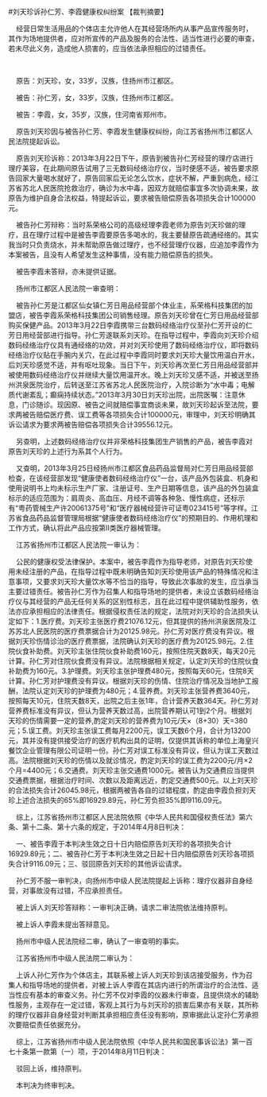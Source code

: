 #刘天珍诉孙仁芳、李霞健康权纠纷案 
【裁判摘要】

    经营日常生活用品的个体店主允许他人在其经营场所内从事产品宣传服务时，其作为场地提供者，应对所宣传的产品及服务的合法性、适当性进行必要的审查，若未尽此义务，造成他人损害的，应当依法承担相应的过错责任。

    

    原告：刘天珍，女，33岁，汉族，住扬州市江都区。

    被告：孙仁芳，女，33岁，汉族，住扬州市江都区。

    被告：李霞，女，35岁，汉族，住河南省郑州市。

    原告刘天珍因与被告孙仁芳、李霞发生健康权纠纷，向江苏省扬州市江都区人民法院提起诉讼。

    原告刘天珍诉称：2013年3月22日下午，原告到被告孙仁芳经营的理疗店进行理疗美容，在此期间原告试用了三无数码经络治疗仪，当时便感不适，被告要求原告回家大量喝水就好了，原告回家后无论怎么饮水，症状不解，严重到病危，经江苏省苏北人民医院抢救治疗，确诊为水中毒，因双方就赔偿事宜多次协调未果，故原告为维护自身合法权益，特提起诉讼，要求被告赔偿原告各项损失合计100000元。

    被告孙仁芳辩称：当时系荣格公司的高级经理李霞老师为原告刘天珍做的理疗，且在理疗过程中是被告李霞要原告多喝水的，我主要替原告疏通经络的。其实我当时只负责烧水，并未帮助原告做过理疗，也不经营理疗仪器，应追加李霞作为本案被告，且没有人希望发生这种事情，没有能力赔偿原告的损失。

    被告李霞未答辩，亦未提供证据。

    扬州市江都区人民法院一审查明：

    被告孙仁芳是江都区仙女镇仁芳日用品经营部个体业主，系荣格科技集团的加盟店，被告李霞系荣格科技集团公司销售经理。原告刘天珍曾在仁芳日用品经营部购买保健产品。2013年3月22日李霞携带三台数码经络治疗仪至孙仁芳开设的仁芳日用经营部进行指导。孙仁芳遂联系刘天珍。在指导过程中，李霞向刘天珍介绍数码经络治疗仪具有通经络的功效，并对刘天珍使用了数码经络治疗仪，即将数码经络治疗仪贴在手腕内关穴，在此过程中李霞同时要求刘天珍大量饮用温白开水，后刘天珍感觉不适，并有呕吐现象。当日下午，刘天珍再次至仁芳日用品经营部并被使用数码经络治疗仪并继续大量饮用温开水。晚上刘天珍又感不适，并被送至扬州洪泉医院治疗，后转送至江苏省苏北人民医院治疗，入院诊断为“水中毒；电解质代谢紊乱；癫痫持续状态。”2013年3月30日刘天珍出院，出院医嘱：注意休息，门诊随诊。现因原、被告之间就赔偿事宜商谈未果，故刘天珍起诉至法院，要求两被告赔偿医疗费、误工费等各项损失合计100000元，审理中，刘天珍明确其诉讼请求为要求两被告赔偿各项损失合计39556.12元。

    另查明，上述数码经络治疗仪并非荣格科技集团生产销售的产品，被告李霞对原告刘天珍的上述行为系其个人行为。

    又查明，2013年3月25日经扬州市江都区食品药品监督局对仁芳日用品经营部检查，在该经营部发现“健康使者数码经络治疗仪”一台，该产品外包装盒、机身和使用说明书上均未标示生产厂家、注册证号、生产日期等信息，该产品的外包装盒标示的适应范围为：肩周炎、高血压、月经不调等各种急、慢性病症，还标示有“粤药管械生产许20061375号”和“医疗器械经营许可证粤023415号”等字样。江苏省食品药品监督管理局根据“健康使者数码经络治疗仪”的预期目的、作用机理和工作方式，确认将此产品应按第Ⅱ类医疗器械管理。

    江苏省扬州市江都区人民法院一审认为：

    公民的健康权受法律保护。本案中，被告李霞作为指导老师，对原告刘天珍使用未经注册的产品，在指导过程中既未明确告知刘天珍使用该产品的特殊情况和注意事项，又要求刘天珍大量饮水等不恰当的指导，导致此次事故的发生，应当承当主要过错责任。被告孙仁芳作为召集人和指导场地的提供者，未设立该数码经络治疗仪与其经营的产品无任何关系的区别性标志，且在此过程中提供辅助性服务，依法亦应承担相应的法律责任。根据侵权责任法的规定，法院对刘天珍的合法损失认定如下：1.医疗费。刘天珍主张医疗费21076.12元，但其提供的扬州洪泉医院及江苏苏北人民医院的医疗费票据合计为20125.98元。孙仁芳对医疗费没有异议。根据刘天珍伤情诊治的医疗费票据，法院确认刘天珍的医疗费为20125.98元。2.住院伙食补助费。刘天珍主张住院伙食补助费160元，按照住院天数8天，每天20元计算。孙仁芳对住院伙食费没有异议。法院根据相关规定，认定刘天珍的住院伙食补助费为160元。3.护理费。刘天珍主张护理费480元，按照每天60元，住院8天计算。孙仁芳对护理费没有异议。根据刘天珍的伤情、住院治疗情况及当地护工报酬，法院认定刘天珍的护理费为480元；4.营养费。刘天珍主张营养费3640元，按照每天10元，住院天数8天，出院之后主张1年，合计营养天数364天。孙仁芳对营养费标准没有异议，但认为营养天数过高，出院营养期认可1到2个月。根据刘天珍的伤情需要一定的营养,酌定刘天珍的营养费为10元/天×（8+30）天=380元；5.误工费。刘天珍主张误工费每月2200元，误工天数6个月，合计为13200元，其并没有提供接受治疗的医疗机构出具的证明，仅提供其诉称的单位上海皇兴餐饮企业管理有限公司证明一份。孙仁芳对误工标准没有异议，但认为误工天数过高。法院根据刘天珍的伤情以及就诊情况，酌定刘天珍的误工费为2200元/月×2个月=4400元；6.交通费。刘天珍主张交通费1000元。被告认为交通费应当提供交通费票据，根据治疗时间、次数以及距离远近，酌定交通费500元。以上刘天珍的合法损失合计26045.98元，根据两被告各自的过错程度，酌定由李霞负担刘天珍上述合法损失的65%即16929.89元，孙仁芳负担35%即9116.09元。

    综上，江苏省扬州市江都区人民法院依照《中华人民共和国侵权责任法》第六条、第十二条、第十六条的规定，于2014年4月8日判决：

    一、被告李霞于本判决生效之日十日内赔偿原告刘天珍的各项损失合计16929.89元；二、被告孙仁芳于本判决生效之日起十日内赔偿原告刘天珍各项损失合计9116.09元；三、驳回原告刘天珍的其他诉讼请求。

    孙仁芳不服一审判决，向扬州市中级人民法院提起上诉称：理疗仪器非自身经营，对事故没有过错，不应承担责任。

    被上诉人刘天珍答辩称：一审判决正确，请求二审法院依法维持原判。

    被上诉人李霞未提出答辩意见。

    扬州市中级人民法院经二审，确认了一审查明的事实。

    江苏省扬州市中级人民法院二审认为：

    上诉人孙仁芳作为个体店主，其联系被上诉人刘天珍到该店接受服务，作为召集人和指导场地的提供者，对被上诉人李霞在其店内进行的所谓治疗的合法性、适当性应有基本的审查义务。孙仁芳不仅对李霞的仪器未行审查，且提供烧水的辅助性服务，主观存在一定过错，客观上其行为与刘天珍的损害后果亦有关联，其所称的理疗仪器非自身经营对判断其承担相应责任没有影响，原审据此认定孙仁芳承担次要赔偿责任依据充分。

    综上，江苏省扬州市中级人民法院依照《中华人民共和国民事诉讼法》第一百七十条第一款第（一）项，于2014年8月11日判决：

    驳回上诉，维持原判。

    本判决为终审判决。



